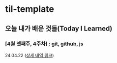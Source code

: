 # til-template

## 오늘 내가 배운 것들(Today I Learned)

### [4월 넷째주, 4주차] : git, github, js

24.04.22 ([상세 내역 링크](./Apr/2024-04-22.md))